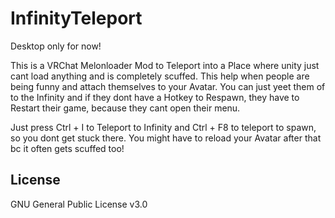 # InfinityTeleport

Desktop only for now!

This is a VRChat Melonloader Mod to Teleport into a Place where unity just cant load anything and is completely scuffed. This help when people are being funny and attach themselves to your Avatar. You can just yeet them of to the Infinity and if they dont have a Hotkey to Respawn, they have to Restart their game, because they cant open their menu.

Just press Ctrl + I to Teleport to Infinity and Ctrl + F8 to teleport to spawn, so you dont get stuck there. You might have to reload your Avatar after that bc it often gets scuffed too!

## License

GNU General Public License v3.0
